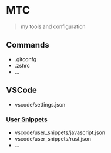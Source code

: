 # MTC

> my tools and configuration

## Commands

* .gitconfg
* .zshrc
* ...

## VSCode

* vscode/settings.json

### [User Snippets](https://code.visualstudio.com/docs/editor/userdefinedsnippets)

* vscode/user_snippets/javascript.json
* vscode/user_snippets/rust.json
* ...
